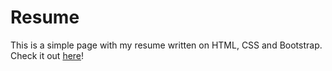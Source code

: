 # Resume
This is a simple page with my resume written on HTML, CSS and Bootstrap.
<br />
Check it out 
[here](https://yanaholoborodko.github.io/)!
